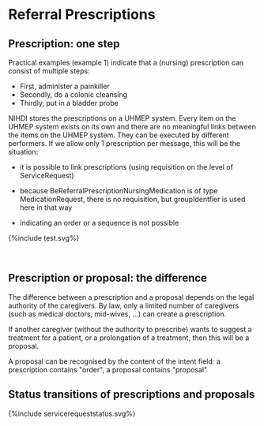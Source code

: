 # Referral Prescriptions
## Prescription: one step 
Practical examples (example 1) indicate that a (nursing) prescription can consist of multiple steps:
* First, administer a painkiller
* Secondly, do a colonic cleansing
* Thirdly, put in a bladder probe

NIHDI stores the prescriptions on a UHMEP system. Every item on the UHMEP system exists on its own and there are no meaningful links between the items on the UHMEP system. They can be executed by different performers.
If we allow only 1 prescription per message, this will be the situation:

* it is possible to link prescriptions (using requisition on the level of ServiceRequest)
* because BeReferralPrescriptionNursingMedication is of type MedicationRequest, there is no requisition, but groupIdentfier is used here in that way

* indicating an order or a sequence is not possible

<div>

{%include test.svg%}

</div>

<br  clear="ALL">

## Prescription or proposal: the difference

The difference between a prescription and a proposal depends on the legal authority of the caregivers. By law, only a limited number of caregivers (such as medical doctors, mid-wives, ...) can create a prescription.

If another caregiver (without the authority to prescribe) wants to suggest a treatment for a patient, or a prolongation of a treatment, then this will be a proposal.

A proposal can be recognised by the content of the intent field: a prescription contains "order", a proposal contains "proposal"

## Status transitions of prescriptions and proposals

<div>

{%include servicerequeststatus.svg%}

</div>

<br  clear="ALL">
